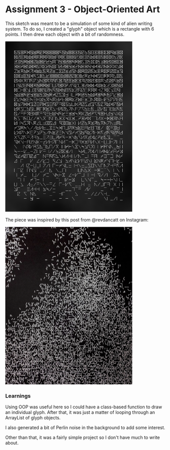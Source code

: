 # Assignment 3 - Object-Oriented Art

This sketch was meant to be a simulation of some kind of alien writing system. To do so, I created a "glyph" object which is a rectangle with 6 points. I then drew each object with a bit of randomness.

<img src="glyphs.png" alt="sample of project" width="400"/>

The piece was inspired by this post from @revdancatt on Instagram:

<img src="inspo.jpg" alt="project inspo" width="400"/>


### Learnings
Using OOP was useful here so I could have a class-based function to draw an individual glyph. After that, it was just a matter of looping through an ArrayList of glyph objects.

I also generated a bit of Perlin noise in the background to add some interest.

Other than that, it was a fairly simple project so I don't have much to write about.